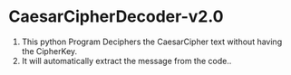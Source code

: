 # CaesarCipherDecoder-v2.0
1. This python Program Deciphers the CaesarCipher text without having the CipherKey.
2. It will automatically extract the message from the code..
